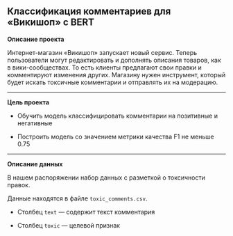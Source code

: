 ## Классификация комментариев для «Викишоп» с BERT

**Описание проекта**

Интернет-магазин «Викишоп» запускает новый сервис. Теперь пользователи могут редактировать и дополнять описания товаров, как в вики-сообществах. То есть клиенты предлагают свои правки и комментируют изменения других. Магазину нужен инструмент, который будет искать токсичные комментарии и отправлять их на модерацию.

 ---
**Цель проекта**

- Обучить модель классифицировать комментарии на позитивные и негативные

- Построить модель со значением метрики качества F1 не меньше 0.75

---
**Описание данных**

В нашем распоряжении набор данных с разметкой о токсичности правок.

Данные находятся в файле `toxic_comments.csv`.

- Столбец `text` — содержит текст комментария

- Столбец `toxic` — целевой признак
